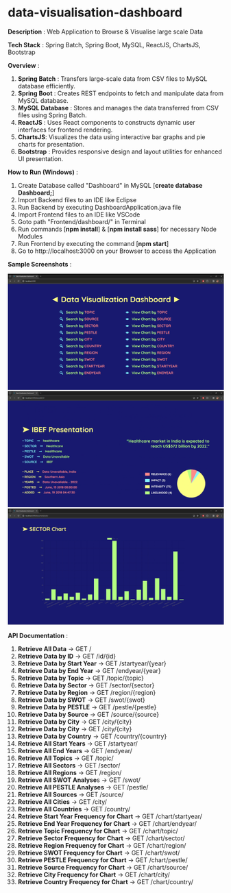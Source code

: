 # data-visualisation-dashboard

**Description** : Web Application to Browse & Visualise large scale Data

**Tech Stack** : Spring Batch, Spring Boot, MySQL, ReactJS, ChartsJS, Bootstrap

**Overview** :

1. **Spring Batch** : Transfers large-scale data from CSV files to MySQL database efficiently.
2. **Spring Boot** : Creates REST endpoints to fetch and manipulate data from MySQL database.
3. **MySQL Database** : Stores and manages the data transferred from CSV files using Spring Batch.
4. **ReactJS** : Uses React components to constructs dynamic user interfaces for frontend rendering.
5. **ChartsJS**: Visualizes the data using interactive bar graphs and pie charts for presentation.
6. **Bootstrap** : Provides responsive design and layout utilities for enhanced UI presentation.


**How to Run (Windows)** :

1. Create Database called "Dashboard" in MySQL [**create database Dashboard;**]
2. Import Backend files to an IDE like Eclipse
3. Run Backend by executing DashboardApplication.java file
4. Import Frontend files to an IDE like VSCode
5. Goto path "Frontend/dashboard/" in Terminal
6. Run commands [**npm install**] & [**npm install sass**] for necessary Node Modules
7. Run Frontend by executing the command [**npm start**]
8. Go to http://localhost:3000 on your Browser to access the Application

**Sample Screenshots** :

![](screenshot1.png)
![](screenshot2.png)
![](screenshot3.png)

**API Documentation** :

1. **Retrieve All Data** -> GET /
2. **Retrieve Data by ID** -> GET /id/{id}
3. **Retrieve Data by Start Year** -> GET /startyear/{year}
4. **Retrieve Data by End Year** -> GET /endyear/{year}
5. **Retrieve Data by Topic** -> GET /topic/{topic}
6. **Retrieve Data by Sector** -> GET /sector/{sector}
7. **Retrieve Data by Region** -> GET /region/{region}
8. **Retrieve Data by SWOT** -> GET /swot/{swot}
9. **Retrieve Data by PESTLE** -> GET /pestle/{pestle}
10. **Retrieve Data by Source** -> GET /source/{source}
11. **Retrieve Data by City** -> GET /city/{city}
12. **Retrieve Data by City** -> GET /city/{city}
13. **Retrieve Data by Country** -> GET /country/{country}
14. **Retrieve All Start Years** -> GET /startyear/
15. **Retrieve All End Years** -> GET /endyear/
16. **Retrieve All Topics** -> GET /topic/
17. **Retrieve All Sectors** -> GET /sector/
18. **Retrieve All Regions** -> GET /region/
19. **Retrieve All SWOT Analyse**s -> GET /swot/
20. **Retrieve All PESTLE Analyses** -> GET /pestle/
21. **Retrieve All Sources** -> GET /source/
22. **Retrieve All Cities** -> GET /city/
23. **Retrieve All Countries** -> GET /country/
24. **Retrieve Start Year Frequency for Chart** -> GET /chart/startyear/
25. **Retrieve End Year Frequency for Chart** -> GET /chart/endyear/
26. **Retrieve Topic Frequency for Chart** -> GET /chart/topic/
27. **Retrieve Sector Frequency for Chart** -> GET /chart/sector/
28. **Retrieve Region Frequency for Chart** -> GET /chart/region/
29. **Retrieve SWOT Frequency for Chart** -> GET /chart/swot/
30. **Retrieve PESTLE Frequency for Chart** -> GET /chart/pestle/
31. **Retrieve Source Frequency for Chart** -> GET /chart/source/
32. **Retrieve City Frequency for Chart** -> GET /chart/city/
33. **Retrieve Country Frequency for Chart** -> GET /chart/country/

